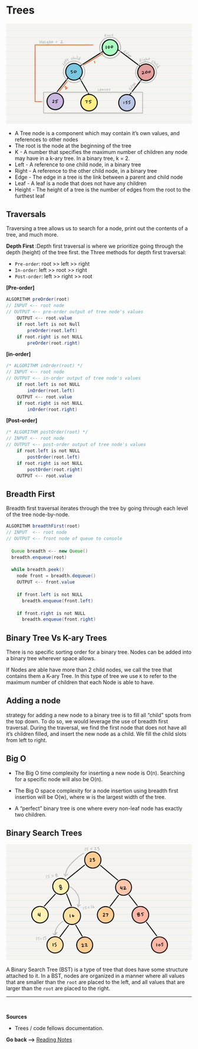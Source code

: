 # Trees

![Tress](../img401/BinaryTree1.png)

- A Tree node is a component which may contain it’s own values, and references to other nodes
- The root is the node at the beginning of the tree
- K - A number that specifies the maximum number of children any node may have in a k-ary tree. In a binary tree, k = 2.
- Left - A reference to one child node, in a binary tree
- Right - A reference to the other child node, in a binary tree
- Edge - The edge in a tree is the link between a parent and child node
- Leaf - A leaf is a node that does not have any children
- Height - The height of a tree is the number of edges from the root to the furthest leaf

## Traversals

Traversing a tree allows us to search for a node, print out the contents of a tree, and much more.

**Depth First** :Depth first traversal is where we prioritize going through the depth (height) of the tree first. the Three methods for depth first traversal:

- `Pre-order`: root >> left >> right
- `In-order`: left >> root >> right
- `Post-order`: left >> right >> root

**[Pre-order]**

```java
ALGORITHM preOrder(root)
// INPUT <-- root node
// OUTPUT <-- pre-order output of tree node's values
    OUTPUT <-- root.value
    if root.left is not Null
        preOrder(root.left)
    if root.right is not NULL
        preOrder(root.right)
```

**[in-order]**

```java
/* ALGORITHM inOrder(root) */
// INPUT <-- root node
// OUTPUT <-- in-order output of tree node's values
    if root.left is not NULL
        inOrder(root.left)
    OUTPUT <-- root.value
    if root.right is not NULL
        inOrder(root.right)
```

**[Post-order]**

```java
/* ALGORITHM postOrder(root) */
// INPUT <-- root node
// OUTPUT <-- post-order output of tree node's values
    if root.left is not NULL
        postOrder(root.left)
    if root.right is not NULL
        postOrder(root.right)
    OUTPUT <-- root.value
```

## Breadth First

Breadth first traversal iterates through the tree by going through each level of the tree node-by-node.

```java
ALGORITHM breadthFirst(root)
// INPUT  <-- root node
// OUTPUT <-- front node of queue to console

  Queue breadth <-- new Queue()
  breadth.enqueue(root)

  while breadth.peek()
    node front = breadth.dequeue()
    OUTPUT <-- front.value

    if front.left is not NULL
      breadth.enqueue(front.left)

    if front.right is not NULL
      breadth.enqueue(front.right)
```

## Binary Tree Vs K-ary Trees

There is no specific sorting order for a binary tree. Nodes can be added into a binary tree wherever space allows.

If Nodes are able have more than 2 child nodes, we call the tree that contains them a K-ary Tree. In this type of tree we use `K` to refer to the maximum number of children that each Node is able to have.

## Adding a node

strategy for adding a new node to a binary tree is to fill all “child” spots from the top down. To do so, we would leverage the use of breadth first traversal. During the traversal, we find the first node that does not have all it’s children filled, and insert the new node as a child. We fill the child slots from left to right.

## Big O

- The Big O time complexity for inserting a new node is O(n). Searching for a specific node will also be O(n).

- The Big O space complexity for a node insertion using breadth first insertion will be O(w), where w is the largest width of the tree.

- A “perfect” binary tree is one where every non-leaf node has exactly two children.

## Binary Search Trees

![bts](../img401/BST.png)

A Binary Search Tree (BST) is a type of tree that does have some structure attached to it. In a BST, nodes are organized in a manner where all values that are smaller than the `root` are placed to the left, and all values that are larger than the `root` are placed to the right.

<hr>
<br>

**Sources**

- Trees / code fellows documentation.

**Go back -->** [Reading Notes](https://aseel-dweedar.github.io/reading-notes/)
